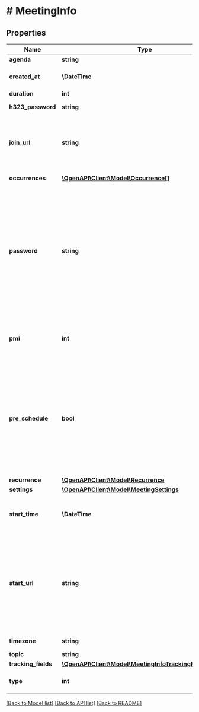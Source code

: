 # # MeetingInfo

## Properties

Name | Type | Description | Notes
------------ | ------------- | ------------- | -------------
**agenda** | **string** | Agenda | [optional]
**created_at** | **\DateTime** | The date and time at which this meeting was created. | [optional]
**duration** | **int** | Meeting duration. | [optional]
**h323_password** | **string** | H.323/SIP room system password | [optional]
**join_url** | **string** | URL for participants to join the meeting. This URL should only be shared with users that you would like to invite for the meeting. | [optional]
**occurrences** | [**\OpenAPI\Client\Model\Occurrence[]**](Occurrence.md) | Array of occurrence objects. | [optional]
**password** | **string** | Meeting password. Password may only contain the following characters: &#x60;[a-z A-Z 0-9 @ - _ * !]&#x60;  If \&quot;Require a password when scheduling new meetings\&quot; setting has been **enabled** **and** [locked](https://support.zoom.us/hc/en-us/articles/115005269866-Using-Tiered-Settings#locked) for the user, the password field will be autogenerated in the response even if it is not provided in the API request. | [optional]
**pmi** | **int** | [Personal Meeting ID (PMI)](https://marketplace.zoom.us/docs/api-reference/using-zoom-apis#understanding-personal-meeting-id-pmi). Only used for scheduled meetings and recurring meetings with no fixed time. | [optional]
**pre_schedule** | **bool** | Whether the prescheduled meeting was created via the [GSuite app](https://support.zoom.us/hc/en-us/articles/360020187492-Zoom-for-GSuite-add-on). This **only** supports the meeting &#x60;type&#x60; value of &#x60;2&#x60; (scheduled meetings) and &#x60;3&#x60; (recurring meetings with no fixed time):  * &#x60;true&#x60; — A GSuite prescheduled meeting.  * &#x60;false&#x60; — A regular meeting. | [optional] [default to false]
**recurrence** | [**\OpenAPI\Client\Model\Recurrence**](Recurrence.md) |  | [optional]
**settings** | [**\OpenAPI\Client\Model\MeetingSettings**](MeetingSettings.md) |  | [optional]
**start_time** | **\DateTime** | Meeting start date-time in UTC/GMT. Example: \&quot;2020-03-31T12:02:00Z\&quot; | [optional]
**start_url** | **string** | URL to start the meeting. This URL should only be used by the host of the meeting and **should not be shared with anyone other than the host** of the meeting as anyone with this URL will be able to login to the Zoom Client as the host of the meeting. | [optional]
**timezone** | **string** | Timezone to format start_time | [optional]
**topic** | **string** | Meeting topic | [optional]
**tracking_fields** | [**\OpenAPI\Client\Model\MeetingInfoTrackingFieldsInner[]**](MeetingInfoTrackingFieldsInner.md) | Tracking fields | [optional]
**type** | **int** | Meeting Type | [optional] [default to self::TYPE_2]

[[Back to Model list]](../../README.md#models) [[Back to API list]](../../README.md#endpoints) [[Back to README]](../../README.md)
